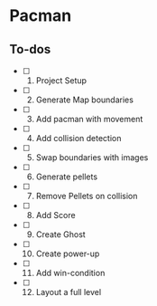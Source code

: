 # Pacman
## **To-dos**
- [ ] 1. Project Setup
- [ ] 2. Generate Map boundaries
- [ ] 3. Add pacman with movement
- [ ] 4. Add collision detection
- [ ] 5. Swap boundaries with images
- [ ] 6. Generate pellets
- [ ] 7. Remove Pellets on collision
- [ ] 8. Add Score
- [ ] 9. Create Ghost
- [ ] 10. Create power-up
- [ ] 11. Add win-condition
- [ ] 12. Layout a full level





